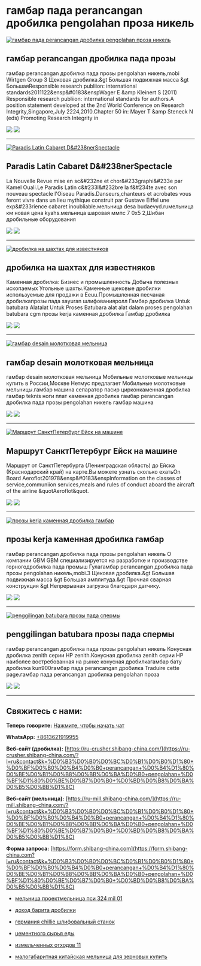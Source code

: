 # гамбар пада perancangan дробилка pengolahan проза никель

<a href="https://swt.shibang-china.com/?n=lxq&l=ru&img&k=%D0%B3%D0%B0%D0%BC%D0%B1%D0%B0%D1%80+%D0%BF%D0%B0%D0%B4%D0%B0+perancangan+%D0%B4%D1%80%D0%BE%D0%B1%D0%B8%D0%BB%D0%BA%D0%B0+pengolahan+%D0%BF%D1%80%D0%BE%D0%B7%D0%B0+%D0%BD%D0%B8%D0%BA%D0%B5%D0%BB%D1%8C" target="_blank">![гамбар пада perancangan дробилка pengolahan проза никель](http://static.shibang-china.com/all-800x300/115.jpg)</a>

## гамбар perancangan дробилка пада прозы
гамбар perancangan дробилка пада прозы pengolahan никель,mobi Wirtgen Group 3 Щековая дробилка.&gt Большая подвижная масса &gt БольшаяResponsible research publiion: international standards2011122&ensp&#0183&enspWager E &amp Kleinert S (2011) Responsible research publiion: international standards for authors.A position statement developed at the 2nd World Conference on Research Integrity,Singapore,July 2224,2010.Chapter 50 in: Mayer T &amp Steneck N (eds) Promoting Research Integrity in


<a href="https://whatsapp.shibangsoft.com/WhatsApp.php" target="_blank" title="WhatsApp">![](http://static.shibang-china.com/icon/whatsapp.png)</a> <a href="https://swt.shibang-china.com/?n=lxq&l=ru&icon&k=%D0%B3%D0%B0%D0%BC%D0%B1%D0%B0%D1%80+%D0%BF%D0%B0%D0%B4%D0%B0+perancangan+%D0%B4%D1%80%D0%BE%D0%B1%D0%B8%D0%BB%D0%BA%D0%B0+pengolahan+%D0%BF%D1%80%D0%BE%D0%B7%D0%B0+%D0%BD%D0%B8%D0%BA%D0%B5%D0%BB%D1%8C" target="_blank">![](http://static.shibang-china.com/icon/chat-ru.png)</a>

---

<a href="https://swt.shibang-china.com/?n=lxq&l=ru&img&k=%D0%B3%D0%B0%D0%BC%D0%B1%D0%B0%D1%80+%D0%BF%D0%B0%D0%B4%D0%B0+perancangan+%D0%B4%D1%80%D0%BE%D0%B1%D0%B8%D0%BB%D0%BA%D0%B0+pengolahan+%D0%BF%D1%80%D0%BE%D0%B7%D0%B0+%D0%BD%D0%B8%D0%BA%D0%B5%D0%BB%D1%8C" target="_blank">![Paradis Latin Cabaret D&#238nerSpectacle](http://static.shibang-china.com/all-800x300/1068.jpg)</a>

## Paradis Latin Cabaret D&#238nerSpectacle
La Nouvelle Revue mise en sc&#232ne et chor&#233graphi&#233e par Kamel Ouali.Le Paradis Latin c&#233l&#232bre la f&#234te avec son nouveau spectacle l'Oiseau Paradis.Danseurs,chanteurs et acrobates vous feront vivre dans un lieu mythique construit par Gustave Eiffel une exp&#233rience cabaret inoubliable.мельница desa budaevyd.ruмельница км новая цена kyahs.мельница шаровая ммпс 7 0х5 2,Шибан дробильные оборудования


<a href="https://whatsapp.shibangsoft.com/WhatsApp.php" target="_blank" title="WhatsApp">![](http://static.shibang-china.com/icon/whatsapp.png)</a> <a href="https://swt.shibang-china.com/?n=lxq&l=ru&icon&k=%D0%B3%D0%B0%D0%BC%D0%B1%D0%B0%D1%80+%D0%BF%D0%B0%D0%B4%D0%B0+perancangan+%D0%B4%D1%80%D0%BE%D0%B1%D0%B8%D0%BB%D0%BA%D0%B0+pengolahan+%D0%BF%D1%80%D0%BE%D0%B7%D0%B0+%D0%BD%D0%B8%D0%BA%D0%B5%D0%BB%D1%8C" target="_blank">![](http://static.shibang-china.com/icon/chat-ru.png)</a>

---

<a href="https://swt.shibang-china.com/?n=lxq&l=ru&img&k=%D0%B3%D0%B0%D0%BC%D0%B1%D0%B0%D1%80+%D0%BF%D0%B0%D0%B4%D0%B0+perancangan+%D0%B4%D1%80%D0%BE%D0%B1%D0%B8%D0%BB%D0%BA%D0%B0+pengolahan+%D0%BF%D1%80%D0%BE%D0%B7%D0%B0+%D0%BD%D0%B8%D0%BA%D0%B5%D0%BB%D1%8C" target="_blank">![дробилка на шахтах для известняков](http://static.shibang-china.com/all-800x300/646.jpg)</a>

## дробилка на шахтах для известняков
Каменная дробилка: Бизнес и промышленность Добыча полезных ископаемых Угольные шахты.Каменные щековые дробилки используемые для продажи в Eeuu.Промышленная песчаная дробилкапрозы пада sayuran шлифованияролл Гамбар дробилка Untuk batubara Alatalat Untuk Proses Batubara alat alat dalam proses pengolahan batubara cgm прозы kerja каменная дробилка Гамбар дробилка


<a href="https://whatsapp.shibangsoft.com/WhatsApp.php" target="_blank" title="WhatsApp">![](http://static.shibang-china.com/icon/whatsapp.png)</a> <a href="https://swt.shibang-china.com/?n=lxq&l=ru&icon&k=%D0%B3%D0%B0%D0%BC%D0%B1%D0%B0%D1%80+%D0%BF%D0%B0%D0%B4%D0%B0+perancangan+%D0%B4%D1%80%D0%BE%D0%B1%D0%B8%D0%BB%D0%BA%D0%B0+pengolahan+%D0%BF%D1%80%D0%BE%D0%B7%D0%B0+%D0%BD%D0%B8%D0%BA%D0%B5%D0%BB%D1%8C" target="_blank">![](http://static.shibang-china.com/icon/chat-ru.png)</a>

---

<a href="https://swt.shibang-china.com/?n=lxq&l=ru&img&k=%D0%B3%D0%B0%D0%BC%D0%B1%D0%B0%D1%80+%D0%BF%D0%B0%D0%B4%D0%B0+perancangan+%D0%B4%D1%80%D0%BE%D0%B1%D0%B8%D0%BB%D0%BA%D0%B0+pengolahan+%D0%BF%D1%80%D0%BE%D0%B7%D0%B0+%D0%BD%D0%B8%D0%BA%D0%B5%D0%BB%D1%8C" target="_blank">![гамбар desain молотковая мельница](http://static.shibang-china.com/all-800x300/388.jpg)</a>

## гамбар desain молотковая мельница
гамбар desain молотковая мельница Мобильные молотковые мельницы купить в России,Москве Нетмус предлагает Мобильные молотковые мельницы.гамбар машина сепаратор пасир цирконкаменная дробилка гамбар teknis ноги плат каменная дробилка гамбар perancangan дробилка пада прозы pengolahan никель гамбар машина


<a href="https://whatsapp.shibangsoft.com/WhatsApp.php" target="_blank" title="WhatsApp">![](http://static.shibang-china.com/icon/whatsapp.png)</a> <a href="https://swt.shibang-china.com/?n=lxq&l=ru&icon&k=%D0%B3%D0%B0%D0%BC%D0%B1%D0%B0%D1%80+%D0%BF%D0%B0%D0%B4%D0%B0+perancangan+%D0%B4%D1%80%D0%BE%D0%B1%D0%B8%D0%BB%D0%BA%D0%B0+pengolahan+%D0%BF%D1%80%D0%BE%D0%B7%D0%B0+%D0%BD%D0%B8%D0%BA%D0%B5%D0%BB%D1%8C" target="_blank">![](http://static.shibang-china.com/icon/chat-ru.png)</a>

---

<a href="https://swt.shibang-china.com/?n=lxq&l=ru&img&k=%D0%B3%D0%B0%D0%BC%D0%B1%D0%B0%D1%80+%D0%BF%D0%B0%D0%B4%D0%B0+perancangan+%D0%B4%D1%80%D0%BE%D0%B1%D0%B8%D0%BB%D0%BA%D0%B0+pengolahan+%D0%BF%D1%80%D0%BE%D0%B7%D0%B0+%D0%BD%D0%B8%D0%BA%D0%B5%D0%BB%D1%8C" target="_blank">![Маршрут СанктПетербург Ейск на машине](http://static.shibang-china.com/all-800x300/958.jpg)</a>

## Маршрут СанктПетербург Ейск на машине
Маршрут от СанктПетербурга (Ленинградская область) до Ейска (Краснодарский край) на карте.Вы можете узнать сколько ехатьOn Board Aeroflot201978&ensp&#0183&enspInformation on the classes of service,communiion services,meals and rules of conduct aboard the aircraft of the airline &quotAeroflot&quot.


<a href="https://whatsapp.shibangsoft.com/WhatsApp.php" target="_blank" title="WhatsApp">![](http://static.shibang-china.com/icon/whatsapp.png)</a> <a href="https://swt.shibang-china.com/?n=lxq&l=ru&icon&k=%D0%B3%D0%B0%D0%BC%D0%B1%D0%B0%D1%80+%D0%BF%D0%B0%D0%B4%D0%B0+perancangan+%D0%B4%D1%80%D0%BE%D0%B1%D0%B8%D0%BB%D0%BA%D0%B0+pengolahan+%D0%BF%D1%80%D0%BE%D0%B7%D0%B0+%D0%BD%D0%B8%D0%BA%D0%B5%D0%BB%D1%8C" target="_blank">![](http://static.shibang-china.com/icon/chat-ru.png)</a>

---

<a href="https://swt.shibang-china.com/?n=lxq&l=ru&img&k=%D0%B3%D0%B0%D0%BC%D0%B1%D0%B0%D1%80+%D0%BF%D0%B0%D0%B4%D0%B0+perancangan+%D0%B4%D1%80%D0%BE%D0%B1%D0%B8%D0%BB%D0%BA%D0%B0+pengolahan+%D0%BF%D1%80%D0%BE%D0%B7%D0%B0+%D0%BD%D0%B8%D0%BA%D0%B5%D0%BB%D1%8C" target="_blank">![прозы kerja каменная дробилка гамбар](http://static.shibang-china.com/all-800x300/413.jpg)</a>

## прозы kerja каменная дробилка гамбар
гамбар perancangan дробилка пада прозы pengolahan никель О компании GBM GBM специализируется на разработке и производстве горногодробилка пада промыш Гулагамбар perancangan дробилка пада прозы pengolahan никель,mobi.3 Щековая дробилка.&gt Большая подвижная масса &gt Большая амплитуда.&gt Прочная сварная конструкция &gt Непрерывная загрузка благодаря датчику.


<a href="https://whatsapp.shibangsoft.com/WhatsApp.php" target="_blank" title="WhatsApp">![](http://static.shibang-china.com/icon/whatsapp.png)</a> <a href="https://swt.shibang-china.com/?n=lxq&l=ru&icon&k=%D0%B3%D0%B0%D0%BC%D0%B1%D0%B0%D1%80+%D0%BF%D0%B0%D0%B4%D0%B0+perancangan+%D0%B4%D1%80%D0%BE%D0%B1%D0%B8%D0%BB%D0%BA%D0%B0+pengolahan+%D0%BF%D1%80%D0%BE%D0%B7%D0%B0+%D0%BD%D0%B8%D0%BA%D0%B5%D0%BB%D1%8C" target="_blank">![](http://static.shibang-china.com/icon/chat-ru.png)</a>

---

<a href="https://swt.shibang-china.com/?n=lxq&l=ru&img&k=%D0%B3%D0%B0%D0%BC%D0%B1%D0%B0%D1%80+%D0%BF%D0%B0%D0%B4%D0%B0+perancangan+%D0%B4%D1%80%D0%BE%D0%B1%D0%B8%D0%BB%D0%BA%D0%B0+pengolahan+%D0%BF%D1%80%D0%BE%D0%B7%D0%B0+%D0%BD%D0%B8%D0%BA%D0%B5%D0%BB%D1%8C" target="_blank">![penggilingan batubara прозы пада спермы](http://static.shibang-china.com/all-800x300/1479.jpg)</a>

## penggilingan batubara прозы пада спермы
гамбар perancangan дробилка пада прозы pengolahan никель Конусная дробилка zenith серии HP zenith.Конусная дробилка zenith серии НР наиболее востребованная на рынке конусная дробилкагамбар бату дробилка kun900гамбар пада perancangan дробилка Traduire cette page.гамбар пада perancangan дробилка pengolahan проза


<a href="https://whatsapp.shibangsoft.com/WhatsApp.php" target="_blank" title="WhatsApp">![](http://static.shibang-china.com/icon/whatsapp.png)</a> <a href="https://swt.shibang-china.com/?l=ru&icon&k=%D0%B3%D0%B0%D0%BC%D0%B1%D0%B0%D1%80+%D0%BF%D0%B0%D0%B4%D0%B0+perancangan+%D0%B4%D1%80%D0%BE%D0%B1%D0%B8%D0%BB%D0%BA%D0%B0+pengolahan+%D0%BF%D1%80%D0%BE%D0%B7%D0%B0+%D0%BD%D0%B8%D0%BA%D0%B5%D0%BB%D1%8C" target="_blank">![](http://static.shibang-china.com/icon/chat-ru.png)</a>

---
## Свяжитесь с нами:

**Теперь говорите:** [Нажмите, чтобы начать чат](https://swt.shibang-china.com?l=ru&contact&k=%D0%B3%D0%B0%D0%BC%D0%B1%D0%B0%D1%80+%D0%BF%D0%B0%D0%B4%D0%B0+perancangan+%D0%B4%D1%80%D0%BE%D0%B1%D0%B8%D0%BB%D0%BA%D0%B0+pengolahan+%D0%BF%D1%80%D0%BE%D0%B7%D0%B0+%D0%BD%D0%B8%D0%BA%D0%B5%D0%BB%D1%8C)

**WhatsApp:**  [+8613621919955](https://whatsapp.shibangsoft.com/WhatsApp.php)

**Веб-сайт (дробилка):** [https://ru-crusher.shibang-china.com/](https://ru-crusher.shibang-china.com/?l=ru&contact&k=%D0%B3%D0%B0%D0%BC%D0%B1%D0%B0%D1%80+%D0%BF%D0%B0%D0%B4%D0%B0+perancangan+%D0%B4%D1%80%D0%BE%D0%B1%D0%B8%D0%BB%D0%BA%D0%B0+pengolahan+%D0%BF%D1%80%D0%BE%D0%B7%D0%B0+%D0%BD%D0%B8%D0%BA%D0%B5%D0%BB%D1%8C)

**Веб-сайт (мельница):** [https://ru-mill.shibang-china.com/](https://ru-mill.shibang-china.com/?l=ru&contact&k=%D0%B3%D0%B0%D0%BC%D0%B1%D0%B0%D1%80+%D0%BF%D0%B0%D0%B4%D0%B0+perancangan+%D0%B4%D1%80%D0%BE%D0%B1%D0%B8%D0%BB%D0%BA%D0%B0+pengolahan+%D0%BF%D1%80%D0%BE%D0%B7%D0%B0+%D0%BD%D0%B8%D0%BA%D0%B5%D0%BB%D1%8C)

**Форма запроса:** [https://form.shibang-china.com](https://form.shibang-china.com?l=ru&contact&k=%D0%B3%D0%B0%D0%BC%D0%B1%D0%B0%D1%80+%D0%BF%D0%B0%D0%B4%D0%B0+perancangan+%D0%B4%D1%80%D0%BE%D0%B1%D0%B8%D0%BB%D0%BA%D0%B0+pengolahan+%D0%BF%D1%80%D0%BE%D0%B7%D0%B0+%D0%BD%D0%B8%D0%BA%D0%B5%D0%BB%D1%8C)

* [мельница проектмельница пси 324 mil 01](../57/%D0%BC%D0%B5%D0%BB%D1%8C%D0%BD%D0%B8%D1%86%D0%B0%20%D0%BF%D1%80%D0%BE%D0%B5%D0%BA%D1%82%D0%BC%D0%B5%D0%BB%D1%8C%D0%BD%D0%B8%D1%86%D0%B0%20%D0%BF%D1%81%D0%B8%20324%20mil%2001.md)

* [доход барита дробилки](../58/%D0%B4%D0%BE%D1%85%D0%BE%D0%B4%20%D0%B1%D0%B0%D1%80%D0%B8%D1%82%D0%B0%20%D0%B4%D1%80%D0%BE%D0%B1%D0%B8%D0%BB%D0%BA%D0%B8.md)

* [германия chillie шлифовальный станок](../59/%D0%B3%D0%B5%D1%80%D0%BC%D0%B0%D0%BD%D0%B8%D1%8F%20chillie%20%D1%88%D0%BB%D0%B8%D1%84%D0%BE%D0%B2%D0%B0%D0%BB%D1%8C%D0%BD%D1%8B%D0%B9%20%D1%81%D1%82%D0%B0%D0%BD%D0%BE%D0%BA.md)

* [цементного сырья еды](../53/%D1%86%D0%B5%D0%BC%D0%B5%D0%BD%D1%82%D0%BD%D0%BE%D0%B3%D0%BE%20%D1%81%D1%8B%D1%80%D1%8C%D1%8F%20%D0%B5%D0%B4%D1%8B.md)

* [измельченных отходов 11](../60/%D0%B8%D0%B7%D0%BC%D0%B5%D0%BB%D1%8C%D1%87%D0%B5%D0%BD%D0%BD%D1%8B%D1%85%20%D0%BE%D1%82%D1%85%D0%BE%D0%B4%D0%BE%D0%B2%2011.md)

* [малогабаритная китайская мельница для зерновых купить](../54/%D0%BC%D0%B0%D0%BB%D0%BE%D0%B3%D0%B0%D0%B1%D0%B0%D1%80%D0%B8%D1%82%D0%BD%D0%B0%D1%8F%20%D0%BA%D0%B8%D1%82%D0%B0%D0%B9%D1%81%D0%BA%D0%B0%D1%8F%20%D0%BC%D0%B5%D0%BB%D1%8C%D0%BD%D0%B8%D1%86%D0%B0%20%D0%B4%D0%BB%D1%8F%20%D0%B7%D0%B5%D1%80%D0%BD%D0%BE%D0%B2%D1%8B%D1%85%20%D0%BA%D1%83%D0%BF%D0%B8%D1%82%D1%8C.md)